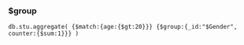 ### $group

`db.stu.aggregate(
	{$match:{age:{$gt:20}}}
	{$group:{_id:"$Gender", counter:{$sum:1}}}
)`